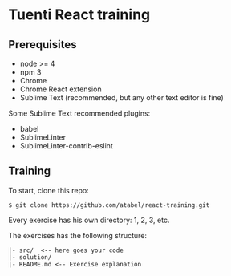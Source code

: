 # Tuenti React training

## Prerequisites
* node >= 4
* npm 3
* Chrome
* Chrome React extension
* Sublime Text (recommended, but any other text editor is fine)

Some Sublime Text recommended plugins:
* babel
* SublimeLinter
* SublimeLinter-contrib-eslint


## Training
To start, clone this repo:
```
$ git clone https://github.com/atabel/react-training.git
```

Every exercise has his own directory: 1, 2, 3, etc.

The exercises has the following structure:
```
|- src/  <-- here goes your code
|- solution/
|- README.md <-- Exercise explanation
```
